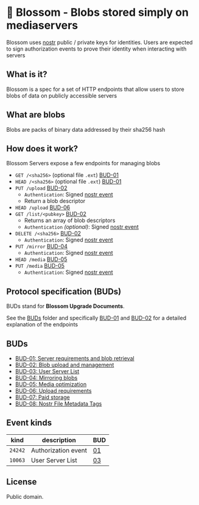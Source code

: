 # 🌸 Blossom - Blobs stored simply on mediaservers

Blossom uses [nostr](https://github.com/nostr-protocol/nostr) public / private keys for identities. Users are expected to sign authorization events to prove their identity when interacting with servers

## What is it?

Blossom is a spec for a set of HTTP endpoints that allow users to store blobs of data on publicly accessible servers

## What are blobs

Blobs are packs of binary data addressed by their sha256 hash

## How does it work?

Blossom Servers expose a few endpoints for managing blobs

- `GET /<sha256>` (optional file `.ext`) [BUD-01](./buds/01.md#get-sha256---get-blob)
- `HEAD /<sha256>` (optional file `.ext`) [BUD-01](./buds/01.md#head-sha256---has-blob)
- `PUT /upload` [BUD-02](./buds/02.md#put-upload---upload-blob)
  - `Authentication`: Signed [nostr event](./buds/02.md#upload-authorization-required)
  - Return a blob descriptor
- `HEAD /upload` [BUD-06](./buds/06.md#head-upload---upload-requirements)
- `GET /list/<pubkey>` [BUD-02](./buds/02.md#get-listpubkey---list-blobs)
  - Returns an array of blob descriptors
  - `Authentication` _(optional)_: Signed [nostr event](./buds/02.md#list-authorization-optional)
- `DELETE /<sha256>` [BUD-02](./buds/02.md#delete-sha256---delete-blob)
  - `Authentication`: Signed [nostr event](./buds/02.md#delete-authorization-required)
- `PUT /mirror` [BUD-04](./buds/04.md#put-mirror---mirror-blob)
  - `Authentication`: Signed [nostr event](./buds/02.md#upload-authorization-required)
- `HEAD /media` [BUD-05](./buds/05.md#head-media)
- `PUT /media` [BUD-05](./buds/05.md#put-media)
  - `Authentication`: Signed [nostr event](./buds/05.md#upload-authorization)

## Protocol specification (BUDs)

BUDs stand for **Blossom Upgrade Documents**.

See the [BUDs](./buds) folder and specifically [BUD-01](./buds/01.md) and [BUD-02](./buds/02.md) for a detailed explanation of the endpoints

## BUDs

- [BUD-01: Server requirements and blob retrieval](./buds/01.md)
- [BUD-02: Blob upload and management](./buds/02.md)
- [BUD-03: User Server List](./buds/03.md)
- [BUD-04: Mirroring blobs](./buds/04.md)
- [BUD-05: Media optimization](./buds/05.md)
- [BUD-06: Upload requirements](./buds/06.md)
- [BUD-07: Paid storage](./buds/07.md)
- [BUD-08: Nostr File Metadata Tags](./buds/08.md)

## Event kinds

| kind    | description         | BUD                |
| ------- | ------------------- | ------------------ |
| `24242` | Authorization event | [01](./buds/01.md) |
| `10063` | User Server List    | [03](./buds/03.md) |

## License

Public domain.
